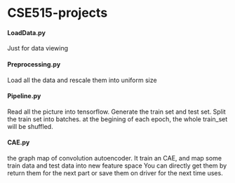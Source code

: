 # CSE515-projects

#### LoadData.py  
Just for data viewing  
#### Preprocessing.py  
Load all the data and rescale them into uniform size  
#### Pipeline.py 
Read all the picture into tensorflow.
Generate the train set and test set.
Split the train set into batches. at the begining of each epoch, the whole train_set will be shuffled.
#### CAE.py
the graph map of convolution autoencoder.
It train an CAE, and map some train data and test data into new feature space
You can directly get them by return them for the next part or save them on driver for the next time uses.
